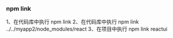 ### npm link

1、在代码库中执行 npm link
2、在代码库中执行 npm link ../../myapp2/node_modules/react
3、在项目中执行 npm link reactui
